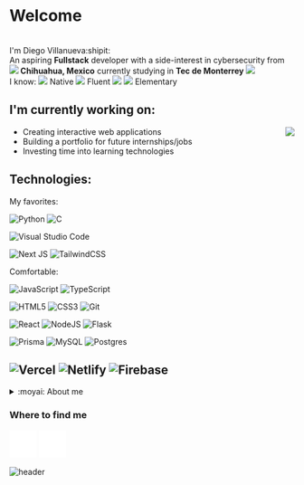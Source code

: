<h1>Welcome</h1>
<p><br>I'm Diego Villanueva:shipit:</br>An aspiring <b>Fullstack</b> developer with a side-interest in cybersecurity from <img src="https://cdn-icons-png.flaticon.com/512/5372/5372848.png" width="15"/><b> Chihuahua, Mexico</b> currently studying in <b>Tec de Monterrey </b><img src="https://upload.wikimedia.org/wikipedia/commons/4/47/Logo_del_ITESM.svg" width="15"/>
<br>I know: 
  <img src="https://cdn-icons-png.flaticon.com/512/299/299820.png" width="15"/><span> </span>Native <span>  </span>
  <img src="https://cdn-icons-png.flaticon.com/512/299/299688.png" width="15"/><span> </span>Fluent<span>  </span>
  <img src="https://cdn-icons-png.flaticon.com/512/5988/5988791.png" width="15"/><span> </span>
  <img src="https://cdn-icons-png.flaticon.com/512/299/299885.png" width="15"/><span> </span>Elementary</br></p>
  
<h2>I'm currently working on:</h2>
<img align="right" src="https://media.giphy.com/media/6dUhLqzoQYqXK/giphy.gif" />
<ul>
<li>Creating interactive web applications</li>
<li>Building a portfolio for future internships/jobs</li>
<li>Investing time into learning technologies</li>
</ul>
  
<h2>Technologies:</h2>

My favorites:

![Python](https://img.shields.io/badge/python-3670A0?style=for-the-badge&logo=python&logoColor=ffdd54)
![C](https://img.shields.io/badge/c-%2300599C.svg?style=for-the-badge&logo=c&logoColor=white)

![Visual Studio Code](https://img.shields.io/badge/Visual%20Studio%20Code-0078d7.svg?style=for-the-badge&logo=visual-studio-code&logoColor=white)

![Next JS](https://img.shields.io/badge/Next-black?style=for-the-badge&logo=next.js&logoColor=white)
![TailwindCSS](https://img.shields.io/badge/tailwindcss-%2338B2AC.svg?style=for-the-badge&logo=tailwind-css&logoColor=white)

Comfortable:

![JavaScript](https://img.shields.io/badge/javascript-%23323330.svg?style=for-the-badge&logo=javascript&logoColor=%23F7DF1E)
![TypeScript](https://img.shields.io/badge/typescript-%23323330.svg?style=for-the-badge&logo=typescript&logoColor=%23007ACC)

![HTML5](https://img.shields.io/badge/html5-%23E34F26.svg?style=for-the-badge&logo=html5&logoColor=white)
![CSS3](https://img.shields.io/badge/css3-%231572B6.svg?style=for-the-badge&logo=css3&logoColor=white)
![Git](https://img.shields.io/badge/git-%23F05033.svg?style=for-the-badge&logo=git&logoColor=white)

![React](https://img.shields.io/badge/react-%2320232a.svg?style=for-the-badge&logo=react&logoColor=%2361DAFB)
![NodeJS](https://img.shields.io/badge/node.js-6DA55F?style=for-the-badge&logo=node.js&logoColor=white)
![Flask](https://img.shields.io/badge/flask-%23000.svg?style=for-the-badge&logo=flask&logoColor=white)

![Prisma](https://img.shields.io/badge/Prisma-3982CE?style=for-the-badge&logo=Prisma&logoColor=white)
![MySQL](https://img.shields.io/badge/mysql-%2300f.svg?style=for-the-badge&logo=mysql&logoColor=white)
![Postgres](https://img.shields.io/badge/postgres-%23316192.svg?style=for-the-badge&logo=postgresql&logoColor=white)

![Vercel](https://img.shields.io/badge/vercel-%23000000.svg?style=for-the-badge&logo=vercel&logoColor=white)
![Netlify](https://img.shields.io/badge/netlify-%23000000.svg?style=for-the-badge&logo=netlify&logoColor=#00C7B7)
![Firebase](https://img.shields.io/badge/firebase-%23039BE5.svg?style=for-the-badge&logo=firebase)
------------
<details>
<summary>:moyai: About me</summary>
  <ul style="list-style-type: none;">
    <li>:cocktail: I'm heavily invested into mixology, creating mostly Vodka and Rum cocktails</li>
    <li>:spaghetti: I enjoy cooking</li>
    <li>:headphones: Last year on Spotify I listened for <b>116,351</b> minutes, with Rock being my favorite genre :guitar:</li>
    <li>:video_game: FPS enjoyer, Destiny and Titanfall are the best</li>
    <li>:milky_way: I have an obsession with space</li>
    <li>:car: I watch motoracing</li>
    <li>I have to deal with 3 :wolf: and 3:cat:furballs</li>
  </ul>
</details>

<h3>Where to find me</h3>
<p>
  <a href="https://www.linkedin.com/in/diego-villanueva-820993242" target="_blank"><img alt="Github" src="./img/linkedin.svg" /></a> 
  <a href="https://djay-dvt.netlify.app/" target="_blank"><img alt="LinkedIn" src="./img/globe.svg" /></a> 
</p>

![header](https://capsule-render.vercel.app/api?&type=waving&&&color=100:CCFF00,0:00D1FF&section=footer&height=150)
<!---
Jay-DVT/Jay-DVT is a ✨ special ✨ repository because its `README.md` (this file) appears on your GitHub profile.
You can click the Preview link to take a look at your changes.
--->

